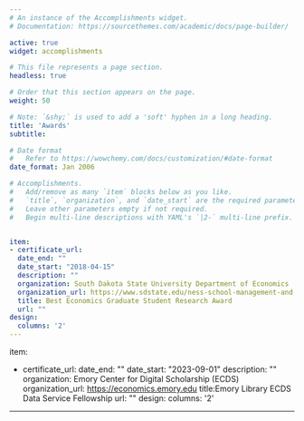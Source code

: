 ```yaml
---
# An instance of the Accomplishments widget.
# Documentation: https://sourcethemes.com/academic/docs/page-builder/

active: true
widget: accomplishments

# This file represents a page section.
headless: true

# Order that this section appears on the page.
weight: 50

# Note: `&shy;` is used to add a 'soft' hyphen in a long heading.
title: 'Awards'
subtitle:

# Date format
#   Refer to https://wowchemy.com/docs/customization/#date-format
date_format: Jan 2006

# Accomplishments.
#   Add/remove as many `item` blocks below as you like.
#   `title`, `organization`, and `date_start` are the required parameters.
#   Leave other parameters empty if not required.
#   Begin multi-line descriptions with YAML's `|2-` multi-line prefix.


item:
- certificate_url: 
  date_end: ""
  date_start: "2018-04-15"
  description: ""
  organization: South Dakota State University Department of Economics
  organization_url: https://www.sdstate.edu/ness-school-management-and-economics/about-school
  title: Best Economics Graduate Student Research Award
  url: ""
design:
  columns: '2'
---
```

item:
- certificate_url: 
  date_end: ""
  date_start: "2023-09-01"
  description: ""
  organization: Emory Center for Digital Scholarship (ECDS)
  organization_url: https://economics.emory.edu
  title:Emory Library ECDS Data Service Fellowship
  url: ""
design:
  columns: '2' 
---


